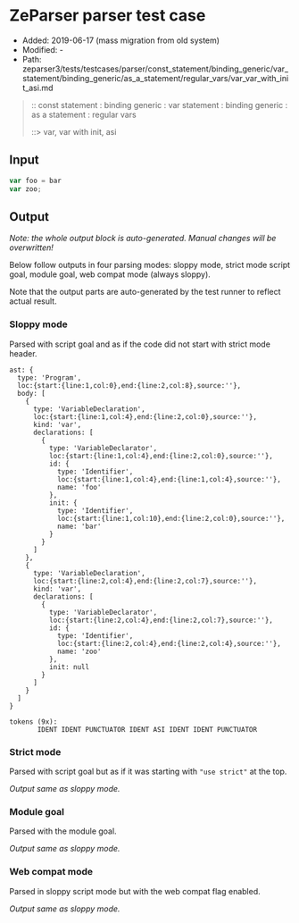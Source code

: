 # ZeParser parser test case

- Added: 2019-06-17 (mass migration from old system)
- Modified: -
- Path: zeparser3/tests/testcases/parser/const_statement/binding_generic/var_statement/binding_generic/as_a_statement/regular_vars/var_var_with_init_asi.md

> :: const statement : binding generic : var statement : binding generic : as a statement : regular vars
>
> ::> var, var with init, asi

## Input

`````js
var foo = bar
var zoo;
`````

## Output

_Note: the whole output block is auto-generated. Manual changes will be overwritten!_

Below follow outputs in four parsing modes: sloppy mode, strict mode script goal, module goal, web compat mode (always sloppy).

Note that the output parts are auto-generated by the test runner to reflect actual result.

### Sloppy mode

Parsed with script goal and as if the code did not start with strict mode header.

`````
ast: {
  type: 'Program',
  loc:{start:{line:1,col:0},end:{line:2,col:8},source:''},
  body: [
    {
      type: 'VariableDeclaration',
      loc:{start:{line:1,col:4},end:{line:2,col:0},source:''},
      kind: 'var',
      declarations: [
        {
          type: 'VariableDeclarator',
          loc:{start:{line:1,col:4},end:{line:2,col:0},source:''},
          id: {
            type: 'Identifier',
            loc:{start:{line:1,col:4},end:{line:1,col:4},source:''},
            name: 'foo'
          },
          init: {
            type: 'Identifier',
            loc:{start:{line:1,col:10},end:{line:2,col:0},source:''},
            name: 'bar'
          }
        }
      ]
    },
    {
      type: 'VariableDeclaration',
      loc:{start:{line:2,col:4},end:{line:2,col:7},source:''},
      kind: 'var',
      declarations: [
        {
          type: 'VariableDeclarator',
          loc:{start:{line:2,col:4},end:{line:2,col:7},source:''},
          id: {
            type: 'Identifier',
            loc:{start:{line:2,col:4},end:{line:2,col:4},source:''},
            name: 'zoo'
          },
          init: null
        }
      ]
    }
  ]
}

tokens (9x):
       IDENT IDENT PUNCTUATOR IDENT ASI IDENT IDENT PUNCTUATOR
`````

### Strict mode

Parsed with script goal but as if it was starting with `"use strict"` at the top.

_Output same as sloppy mode._

### Module goal

Parsed with the module goal.

_Output same as sloppy mode._

### Web compat mode

Parsed in sloppy script mode but with the web compat flag enabled.

_Output same as sloppy mode._
